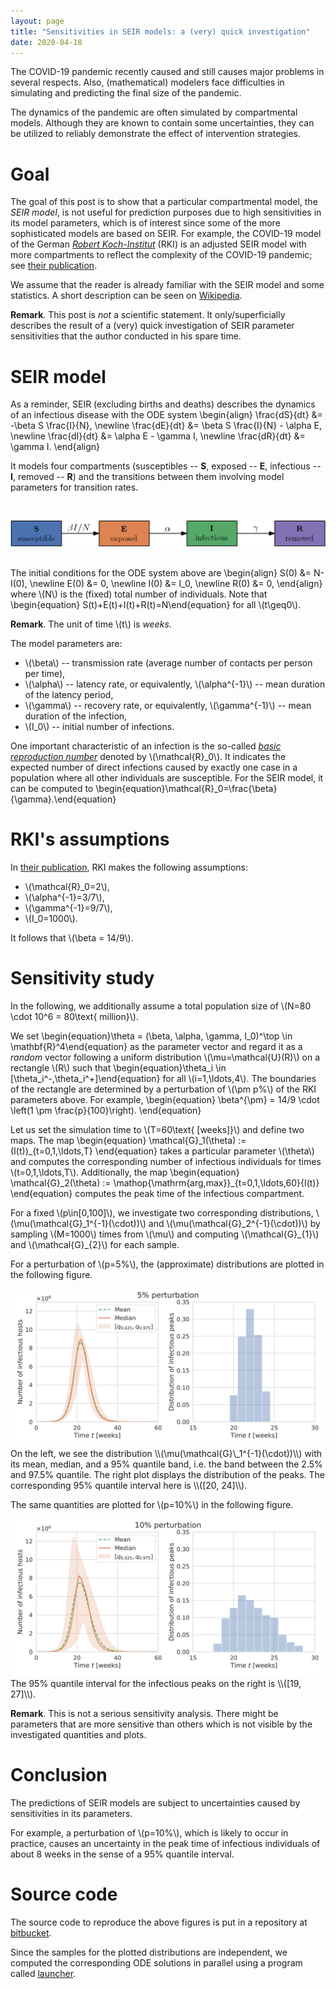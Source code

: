 ```yaml
---
layout: page
title: "Sensitivities in SEIR models: a (very) quick investigation"
date: 2020-04-18
---
```


The COVID-19 pandemic recently caused and still causes major problems in several respects.
Also, (mathematical) modelers face difficulties in simulating and predicting the final size of the pandemic.

The dynamics of the pandemic are often simulated by compartmental models.
Although they are known to contain some uncertainties, they can be utilized to reliably demonstrate the effect of intervention strategies.

# Goal
The goal of this post is to show that a particular compartmental model, the _SEIR model_, is not useful for prediction purposes due to high sensitivities in its model parameters, which is of interest since some of the more sophisticated models are based on SEIR.
For example, the COVID-19 model of the German [_Robert Koch-Institut_](https://www.rki.de/) (RKI) is an adjusted SEIR model with more compartments to reflect the complexity of the COVID-19 pandemic; see [their publication](https://www.rki.de/DE/Content/InfAZ/N/Neuartiges_Coronavirus/Modellierung_Deutschland.pdf).

We assume that the reader is already familiar with the SEIR model and some statistics.
A short description can be seen on [Wikipedia](https://en.wikipedia.org/wiki/Compartmental_models_in_epidemiology#The_SEIR_model).

__Remark__.
This post is _not_ a scientific statement.
It only/superficially describes the result of a (very) quick investigation of SEIR parameter sensitivities that the author conducted in his spare time.

# SEIR model
As a reminder, SEIR (excluding births and deaths) describes the dynamics of an infectious disease with the ODE system
\\begin{align}
	\frac{dS}{dt} &= -\beta S \frac{I}{N}, \\newline
	\frac{dE}{dt} &= \beta S \frac{I}{N} - \alpha E, \\newline
	\frac{dI}{dt} &= \alpha E - \gamma I, \\newline
	\frac{dR}{dt} &= \gamma I.
\\end{align}

It models four compartments (susceptibles -- __S__, exposed -- __E__, infectious -- __I__, removed -- __R__) and the transitions between them involving model parameters for transition rates.

<br><center><img src="/assets/images/post-seir-sensit/compartments.png" /></center><br>

The initial conditions for the ODE system above are
\\begin{align}
	S(0) &= N-I(0), \\newline
	E(0) &= 0, \\newline
	I(0) &= I_0, \\newline
	R(0) &= 0,
\\end{align}
where \\(N\\) is the (fixed) total number of individuals.
Note that
\\begin{equation} S(t)+E(t)+I(t)+R(t)=N\\end{equation}
for all \\(t\geq0\\).

__Remark__.
The unit of time \\(t\\) is _weeks_.

The model parameters are:
- \\(\beta\\) -- transmission rate (average number of contacts per person per time),
- \\(\alpha\\) -- latency rate, or equivalently, \\(\alpha^{-1}\\) -- mean duration of the latency period,
- \\(\gamma\\) -- recovery rate, or equivalently, \\(\gamma^{-1}\\) -- mean duration of the infection,
- \\(I_0\\) -- initial number of infections.

One important characteristic of an infection is the so-called [_basic reproduction number_](https://en.wikipedia.org/wiki/Basic_reproduction_number) denoted by \\(\mathcal{R}_0\\).
It indicates the expected number of direct infections caused by exactly one case in a population where all other individuals are susceptible.
For the SEIR model, it can be computed to
\\begin{equation}\mathcal{R}_0=\frac{\beta}{\gamma}.\\end{equation}

# RKI's assumptions
In [their publication](https://www.rki.de/DE/Content/InfAZ/N/Neuartiges_Coronavirus/Modellierung_Deutschland.pdf), RKI makes the following assumptions:
- \\(\mathcal{R}_0=2\\),
- \\(\alpha^{-1}=3/7\\),
- \\(\gamma^{-1}=9/7\\),
- \\(I_0=1000\\).

It follows that \\(\beta = 14/9\\).

# Sensitivity study
In the following, we additionally assume a total population size of \\(N=80 \cdot 10^6 = 80\text{ million}\\).

We set
\\begin{equation}\theta = (\beta, \alpha, \gamma, I_0)^\top \in \mathbf{R}^4\\end{equation}
as the parameter vector and regard it as a _random_ vector following a uniform distribution \\(\mu=\mathcal{U}(R)\\) on a rectangle \\(R\\) such that
\\begin{equation}\theta_i \in [\theta\_i^-,\theta\_i^+]\\end{equation}
for all \\(i=1,\ldots,4\\).
The boundaries of the rectangle are determined by a perturbation of \\(\pm p\%\\) of the RKI parameters above.
For example,
\\begin{equation}
	\beta^{\pm} = 14/9 \cdot \left(1 \pm \frac{p}{100}\right).
\\end{equation}

Let us set the simulation time to \\(T=60\text{ [weeks]}\\) and define two maps.
The map
\\begin{equation}
	\mathcal{G}\_1(\theta) := (I(t))_{t=0,1,\ldots,T}
\\end{equation}
takes a particular parameter \\(\theta\\) and computes the corresponding number of infectious individuals for times \\(t=0,1,\ldots,T\\).
Additionally, the map
\\begin{equation}
	\mathcal{G}_2(\theta) := \mathop{\mathrm{arg\,max}}\_{t=0,1,\ldots,60}{I(t)}
\\end{equation}
computes the peak time of the infectious compartment.

For a fixed \\(p\in[0,100]\\), we investigate two corresponding distributions, \\(\mu(\mathcal{G}\_1^{-1}(\cdot))\\) and \\(\mu(\mathcal{G}\_2^{-1}(\cdot))\\) by sampling \\(M=1000\\) times from \\(\mu\\) and computing \\(\mathcal{G}\_{1}\\) and \\(\mathcal{G}\_{2}\\) for each sample.

For a perturbation of \\(p=5\%\\), the (approximate) distributions are plotted in the following figure.
<center><img src="/assets/images/post-seir-sensit/pert_5perc.svg" /></center>
On the left, we see the distribution \\(\mu(\mathcal{G}\_1^{-1}(\cdot))\\) with its mean, median, and a 95% quantile band, i.e. the band between the 2.5% and 97.5% quantile.
The right plot displays the distribution of the peaks.
The corresponding 95% quantile interval here is \\([20, 24]\\).

The same quantities are plotted for \\(p=10\%\\) in the following figure.
<center><img src="/assets/images/post-seir-sensit/pert_10perc.svg" /></center>
The 95% quantile interval for the infectious peaks on the right is \\([19, 27]\\).

__Remark__.
This is not a serious sensitivity analysis.
There might be parameters that are more sensitive than others which is not visible by the investigated quantities and plots.

# Conclusion
The predictions of SEIR models are subject to uncertainties caused by sensitivities in its parameters.

For example, a perturbation of \\(p=10\%\\), which is likely to occur in practice, causes an uncertainty in the peak time of infectious individuals of about 8 weeks in the sense of a 95% quantile interval.

# Source code
The source code to reproduce the above figures is put in a repository at [bitbucket](https://bitbucket.org/m-parente/uq-tools/src/master/examples/epidemiology/).

Since the samples for the plotted distributions are independent, we computed the corresponding ODE solutions in parallel using a program called [launcher](https://github.com/TACC/launcher).

